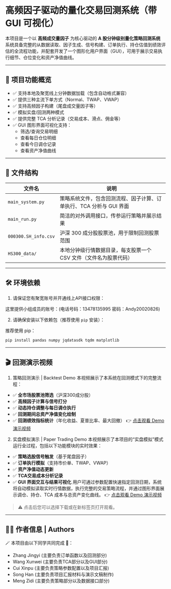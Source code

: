 # 高频因子驱动的量化交易回测系统（带 GUI 可视化）

本项目是一个以 **高频成交量因子** 为核心驱动的 **A 股分钟级别量化策略回测系统**
系统具备完整的从数据读取、因子生成、信号构建、订单执行、持仓估值到绩效评估的全流程功能，并配套开发了一个图形化用户界面（GUI），可用于展示交易执行细节、仓位变化和资产净值曲线。

--------------------------------------------------------------------------------------------------------------
## 🚀 项目功能概览

- ✅ 支持本地及聚宽线上分钟数据加载（包含自动格式兼容）
- ✅ 提供三种主流下单方式（Normal、TWAP、VWAP）
- ✅ 支持高频因子构建（尾盘成交量因子等）
- ✅ 模拟实盘/回测两种模式
- ✅ 提供完整 TCA 分析记录（交易成本、滑点、佣金等）
- ✅ GUI 图形界面可视化支持：
  - 筛选/查询交易明细
  - 查看每日仓位明细
  - 查看今日调仓记录
  - 查看资产净值曲线

--------------------------------------------------------------------------------------------------------------
## 📁 文件结构

| 文件名              | 说明                                                                 |
|---------------------|----------------------------------------------------------------------|
| `main_system.py`    | 策略系统文件，包含回测流程、因子计算、订单执行、TCA 分析与 GUI 界面 |
| `main_run.py`       | 简洁的对外调用接口，传参运行策略并展示结果                           |
| `000300.SH_info.csv`| 沪深 300 成分股股票池，用于限制回测股票范围                          |
| `HS300_data/`       | 本地分钟级行情数据目录，每支股票一个 CSV 文件（文件名为股票代码）   |

--------------------------------------------------------------------------------------------------------------
## 🛠️ 环境依赖

1. 请保证您有聚宽账号并开通线上API接口权限：

这里提供小组成员的账号：(电话号码：13478135995  密码：Andy20020826)

2. 请确保安装以下依赖包（推荐使用 `pip` 安装）：

推荐使用 pip：
```bash
pip install pandas numpy jqdatasdk tqdm matplotlib
```
--------------------------------------------------------------------------------------------------------------
## 🎬 回测演示视频

1. 策略回测演示 | Backtest Demo
本视频展示了本系统在回测模式下的完整流程：

- ✅ **全市场股票池筛选**（沪深300成分股）
- ✅ **高频因子计算与信号打分**
- ✅ **动态持仓调整与每日调仓执行**
- ✅ **回测期间总资产净值变化绘制**
- ✅ **回测绩效指标统计**（年化收益、夏普比率、最大回撤）
👉 [点击观看 Demo 演示视频](./demo-backtesting.mp4)

2. 实盘模拟演示 | Paper Trading Demo
本视频展示了本项目的“实盘模拟”模式运行全过程，包括以下功能模块的实时效果：
- ✅ **策略选股信号触发**（基于尾盘因子）
- ✅ **订单执行模拟**（支持市价单、TWAP、VWAP）
- ✅ **资产净值动态更新**
- ✅ **TCA交易成本分析记录**
- ✅ **GUI 界面交互与结果可视化**
用户可通过参数配置快速指定回测日期，系统将自动模拟读取实时行情数据，执行完整的交易策略流程，并通过图形界面展示调仓、持仓、TCA 成本与总资产变化曲线。
👉 [点击观看 Demo 演示视频](./demo-papertrading.mp4)

> ⚠️ 点击后您可以选择下载或在新标签页打开观看。

--------------------------------------------------------------------------------------------------------------
## 👩‍💻 作者信息 | Authors

🪄 本项目由以下同学共同完成 🎉：

- Zhang Jingyi  (主要负责订单函数以及回测部分)
- Wang Xunwei   (主要负责TCA部分以及GUI部分)
- Cui Xinpu     (主要负责策略参数配置以及项目汇报)
- Song Han      (主要负责项目汇报材料与演示文稿制作)
- Meng Zidi     (主要负责策略部分以及数据接口部分)